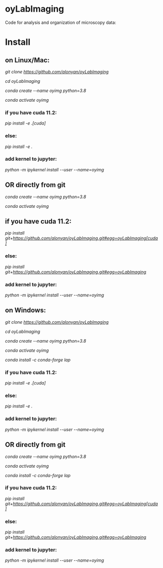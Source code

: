 # oyLabImaging
Code for analysis and organization of microscopy data:


# Install 

## on Linux/Mac:
*git clone https://github.com/alonyan/oyLabImaging*

*cd oyLabImaging*

*conda create --name oyimg python=3.8*

*conda activate oyimg*

### **if you have cuda 11.2:**
*pip install -e .[cuda]*

### **else:**

*pip install -e .*

### **add kernel to jupyter:**

*python -m ipykernel install --user --name=oyimg*


## OR directly from git


*conda create --name oyimg python=3.8*

*conda activate oyimg*

## if you have cuda 11.2:

*pip install git+https://github.com/alonyan/oyLabImaging.git#egg=oyLabImaging[cuda]*

### **else:**

*pip install git+https://github.com/alonyan/oyLabImaging.git#egg=oyLabImaging*

### **add kernel to jupyter:**

*python -m ipykernel install --user --name=oyimg*



## on Windows:


*git clone https://github.com/alonyan/oyLabImaging*

*cd oyLabImaging*

*conda create --name oyimg python=3.8*

*conda activate oyimg*

*conda install -c conda-forge lap*

### **if you have cuda 11.2:**
*pip install -e .[cuda]*

### **else:**

*pip install -e .*

### **add kernel to jupyter:**

*python -m ipykernel install --user --name=oyimg*


## OR directly from git


*conda create --name oyimg python=3.8*

*conda activate oyimg*

*conda install -c conda-forge lap*

### **if you have cuda 11.2:**



*pip install git+https://github.com/alonyan/oyLabImaging.git#egg=oyLabImaging[cuda]*

### **else:**

*pip install git+https://github.com/alonyan/oyLabImaging.git#egg=oyLabImaging*

### **add kernel to jupyter:**

*python -m ipykernel install --user --name=oyimg*

